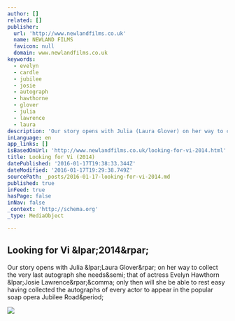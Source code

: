 ```yaml
---
author: []
related: []
publisher:
  url: 'http://www.newlandfilms.co.uk'
  name: NEWLAND FILMS
  favicon: null
  domain: www.newlandfilms.co.uk
keywords:
  - evelyn
  - cardle
  - jubilee
  - josie
  - autograph
  - hawthorne
  - glover
  - julia
  - lawrence
  - laura
description: 'Our story opens with Julia (Laura Glover) on her way to collect the very last autograph she needs; that of actress Evelyn Hawthorn (Josie Lawrence), only then will she be able to rest easy having collected the autographs of every actor to appear in the popular soap opera Jubilee Road.'
inLanguage: en
app_links: []
isBasedOnUrl: 'http://www.newlandfilms.co.uk/looking-for-vi-2014.html'
title: Looking for Vi (2014)
datePublished: '2016-01-17T19:38:33.344Z'
dateModified: '2016-01-17T19:29:38.749Z'
sourcePath: _posts/2016-01-17-looking-for-vi-2014.md
published: true
inFeed: true
hasPage: false
inNav: false
_context: 'http://schema.org'
_type: MediaObject

---
```

<article style=""><h1>Looking for Vi &amp;lpar;2014&amp;rpar;</h1><p>Our story opens with Julia &amp;lpar;Laura Glover&amp;rpar; on her way to collect the very last autograph she needs&amp;semi; that of actress Evelyn Hawthorn &amp;lpar;Josie Lawrence&amp;rpar;&amp;comma; only then will she be able to rest easy having collected the autographs of every actor to appear in the popular soap opera Jubilee Road&amp;period;</p><img src="http://www.newlandfilms.co.uk/uploads/2/2/5/8/22582916/8651956_orig.jpg" /></article>